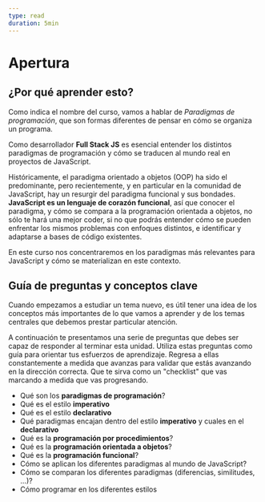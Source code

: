 ```yaml
---
type: read
duration: 5min
---
```


# Apertura

## ¿Por qué aprender esto?

Como indica el nombre del curso, vamos a hablar de _Paradigmas de programación_,
que son formas diferentes de pensar en cómo se organiza un programa.

Como desarrollador **Full Stack JS** es esencial entender los distintos
paradigmas de programación y cómo se traducen al mundo real en proyectos de
JavaScript.

Históricamente, el paradigma orientado a objetos (OOP) ha sido el predominante,
pero recientemente, y en particular en la comunidad de JavaScript, hay un
resurgir del paradigma funcional y sus bondades. **JavaScript es un lenguaje de
corazón funcional**, así que conocer el paradigma, y cómo se compara a la
programación orientada a objetos, no sólo te hará una mejor coder, si no que
podrás entender cómo se pueden enfrentar los mismos problemas con enfoques
distintos, e identificar y adaptarse a bases de código existentes.

En este curso nos concentraremos en los paradigmas más relevantes para
JavaScript y cómo se materializan en este contexto.

## Guía de preguntas y conceptos clave

Cuando empezamos a estudiar un tema nuevo, es útil tener una idea de los
conceptos más importantes de lo que vamos a aprender y de los temas centrales
que debemos prestar particular atención.

A continuación te presentamos una serie de preguntas que debes ser capaz de
responder al terminar esta unidad. Utiliza estas preguntas como guía para
orientar tus esfuerzos de aprendizaje. Regresa a ellas constantemente a medida
que avanzas para validar que estás avanzando en la dirección correcta. Que te
sirva como un "checklist" que vas marcando a medida que vas progresando.

* Qué son los **paradigmas de programación**?
* Qué es el estilo **imperativo**
* Qué es el estilo **declarativo**
* Qué paradigmas encajan dentro del estilo **imperativo** y cuales en el
  **declarativo**
* Qué es la **programación por procedimientos**?
* Qué es la **programación orientada a objetos**?
* Qué es la **programación funcional**?
* Cómo se aplican los diferentes paradigmas al mundo de JavaScript?
* Cómo se comparan los diferentes paradigmas (diferencias, similitudes, ...)?
* Cómo programar en los diferentes estilos
